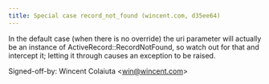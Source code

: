 ```yaml
---
title: Special case record_not_found (wincent.com, d35ee64)
---
```


In the default case (when there is no override) the uri parameter will actually be an instance of ActiveRecord::RecordNotFound, so watch out for that and intercept it; letting it through causes an exception to be raised.

Signed-off-by: Wincent Colaiuta &lt;win@wincent.com&gt;
